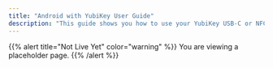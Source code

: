 ```yaml
---
title: "Android with YubiKey User Guide"
description: "This guide shows you how to use your YubiKey USB-C or NFC key for 2FA when signing into web applications on your Android device."
---
```


{{% alert title="Not Live Yet" color="warning" %}}
You are viewing a placeholder page.
{{% /alert %}}
